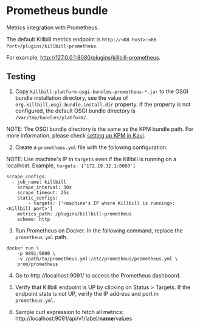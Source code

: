 # Prometheus bundle

Metrics integration with Prometheus.

The default Killbill metrics endpoint is `http://<KB host>:<KB Port>/plugins/killbill-prometheus`.

For example, http://127.0.0.1:8080/plugins/killbill-prometheus.

## Testing

1. Copy `killbill-platform-osgi-bundles-prometheus-*.jar` to the OSGI bundle installation directory, see the value of `org.killbill.osgi.bundle.install.dir` property.
   If the property is not configured, the default OSGI bundle directory is `/var/tmp/bundles/platform/`.

NOTE: The OSGI bundle directory is the same as the KPM bundle path. For more information, please check [setting up KPM in Kaui](https://docs.killbill.io/latest/getting_started.html#_setting_up_kpm_in_kaui).


2. Create a `prometheus.yml` file with the following configuration:

NOTE: Use machine's IP in `targets` even if the Killbill is running on a localhost. Example, `targets: ['172.19.32.1:8080']`
```
scrape_configs:
  - job_name: killbill
    scrape_interval: 30s
    scrape_timeout: 25s 
    static_configs:
        - targets: ['<machine's IP where Killbill is running>:<Killbill port>']
    metrics_path: /plugins/killbill-prometheus
    scheme: http
```

3. Run Prometheus on Docker. In the following command, replace the `prometheus.yml` path.
```
docker run \
    -p 9091:9090 \
    -v /path/to/prometheus.yml:/etc/prometheus/prometheus.yml \
    prom/prometheus
```

4. Go to http://localhost:9091/ to access the Prometheus dashboard.


5. Verify that Killbill endpoint is UP by clicking on Status > Targets. If the endpoint state is not UP, verify the IP address and port in `prometheus.yml`.


6. Sample curl expression to fetch all metrics: http://localhost:9091/api/v1/label/__name__/values

